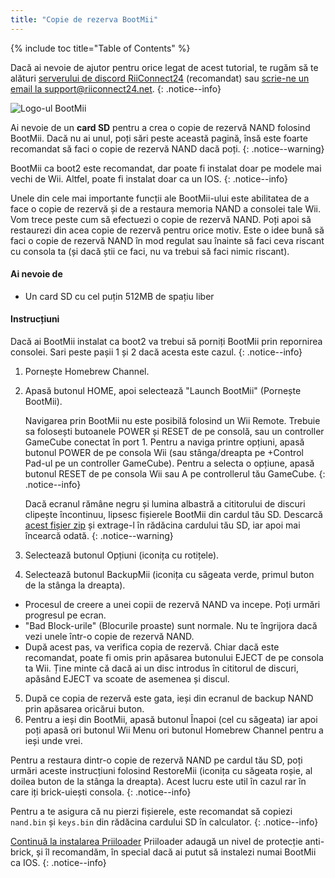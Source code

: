 ```yaml
---
title: "Copie de rezerva BootMii"
---
```


{% include toc title="Table of Contents" %}

Dacă ai nevoie de ajutor pentru orice legat de acest tutorial, te rugăm să te alături [serverului de discord RiiConnect24](https://discord.gg/rc24) (recomandat) sau [scrie-ne un email la support@riiconnect24.net](mailto:support@riiconnect24.net).
{: .notice--info}

![Logo-ul BootMii](/images/bootmii.png)

Ai nevoie de un **card SD** pentru a crea o copie de rezervă NAND folosind BootMii. Dacă nu ai unul, poți sări peste această pagină, însă este foarte recomandat să faci o copie de rezervă NAND dacă poți.
{: .notice--warning}

BootMii ca boot2 este recomandat, dar poate fi instalat doar pe modele mai vechi de Wii. Altfel, poate fi instalat doar ca un IOS.
{: .notice--info}

Unele din cele mai importante funcții ale BootMii-ului este abilitatea de a face o copie de rezervă și de a restaura memoria NAND a consolei tale Wii. Vom trece peste cum să efectuezi o copie de rezervă NAND. Poți apoi să restaurezi din acea copie de rezervă pentru orice motiv. Este o idee bună să faci o copie de rezervă NAND în mod regulat sau înainte să faci ceva riscant cu consola ta (și dacă știi ce faci, nu va trebui să faci nimic riscant).

#### Ai nevoie de
* Un card SD cu cel puțin 512MB de spațiu liber

#### Instrucțiuni
Dacă ai BootMii instalat ca boot2 va trebui să porniți BootMii prin repornirea consolei. Sari peste pașii 1 și 2 dacă acesta este cazul.
{: .notice--info}
1. Pornește Homebrew Channel.
2. Apasă butonul HOME, apoi selectează "Launch BootMii" (Pornește BootMii).

    Navigarea prin BootMii nu este posibilă folosind un Wii Remote. Trebuie sa folosești butoanele POWER și RESET de pe consolă, sau un controller GameCube conectat în port 1. Pentru a naviga printre opțiuni, apasă butonul POWER de pe consola Wii (sau stânga/dreapta pe +Control Pad-ul pe un controller GameCube). Pentru a selecta o opțiune, apasă butonul RESET de pe consola Wii sau A pe controllerul tău GameCube.
    {: .notice--info}


    Dacă ecranul rămâne negru și lumina albastră a cititorului de discuri clipește încontinuu, lipsesc fișierele BootMii din cardul tău SD. Descarcă [acest fișier zip](https://static.hackmii.com/bootmii_sd_files.zip) și extrage-l în rădăcina cardului tău SD, iar apoi mai încearcă odată.
    {: .notice--warning}

3. Selectează butonul Opțiuni (iconița cu rotițele).
4. Selectează butonul BackupMii (iconița cu săgeata verde, primul buton de la stânga la dreapta).
- Procesul de creere a unei copii de rezervă NAND va incepe. Poți urmări progresul pe ecran.
- "Bad Block-urile" (Blocurile proaste) sunt normale. Nu te îngrijora dacă vezi unele într-o copie de rezervă NAND.
- După acest pas, va verifica copia de rezervă. Chiar dacă este recomandat, poate fi omis prin apăsarea butonului EJECT de pe consola ta Wii. Ține minte că dacă ai un disc introdus în cititorul de discuri, apăsând EJECT va scoate de asemenea și discul.
5. După ce copia de rezervă este gata, ieși din ecranul de backup NAND prin apăsarea oricărui buton.
6. Pentru a ieși din BootMii, apasă butonul Înapoi (cel cu săgeata) iar apoi poți apasă ori butonul Wii Menu ori butonul Homebrew Channel pentru a ieși unde vrei.

Pentru a restaura dintr-o copie de rezervă NAND pe cardul tău SD, poți urmări aceste instrucțiuni folosind RestoreMii (iconița cu săgeata roșie, al doilea buton de la stânga la dreapta). Acest lucru este util în cazul rar în care iți brick-uiești consola.
{: .notice--info}

Pentru a te asigura că nu pierzi fișierele, este recomandat să copiezi `nand.bin` și `keys.bin` din rădăcina cardului SD în calculator.
{: .notice--info}

[Continuă la instalarea Priiloader](priiloader) Priiloader adaugă un nivel de protecție anti-brick, și îl recomandăm, în special dacă ai putut să instalezi numai BootMii ca IOS.
{: .notice--info}